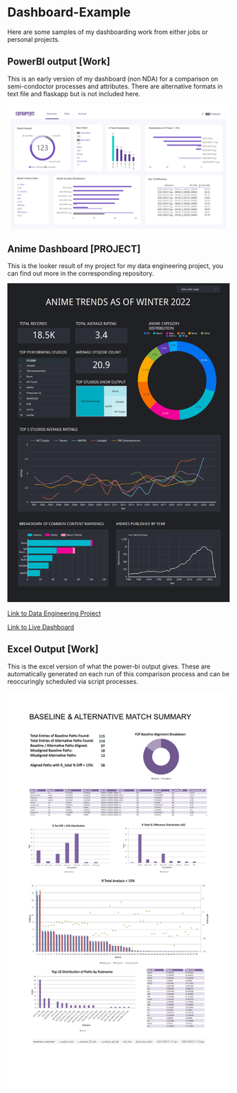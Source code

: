# Dashboard-Example

Here are some samples of my dashboarding work from either jobs or personal projects.

## PowerBI output [Work]

This is an early version of my dashboard (non NDA) for a comparison on semi-condoctor processes and attributes.
There are alternative formats in text file and flaskapp but is not included here.


![bi](work_dash_sample.png)

## Anime Dashboard [PROJECT]

This is the looker result of my project for my data engineering project, you can find out more in the corresponding repository.


![anime_dash](anime_dash.png)

[Link to Data Engineering Project](https://github.com/jaytar0/DE_flow_anime_2022)

[Link to Live Dashboard](https://lookerstudio.google.com/s/mLPRgy9NtaM)


## Excel Output [Work]
This is the excel version of what the power-bi output gives. These are automatically generated on each run of this comparison process and can be reoccuringly scheduled via script processes.


![excel](sample_excel.png)

